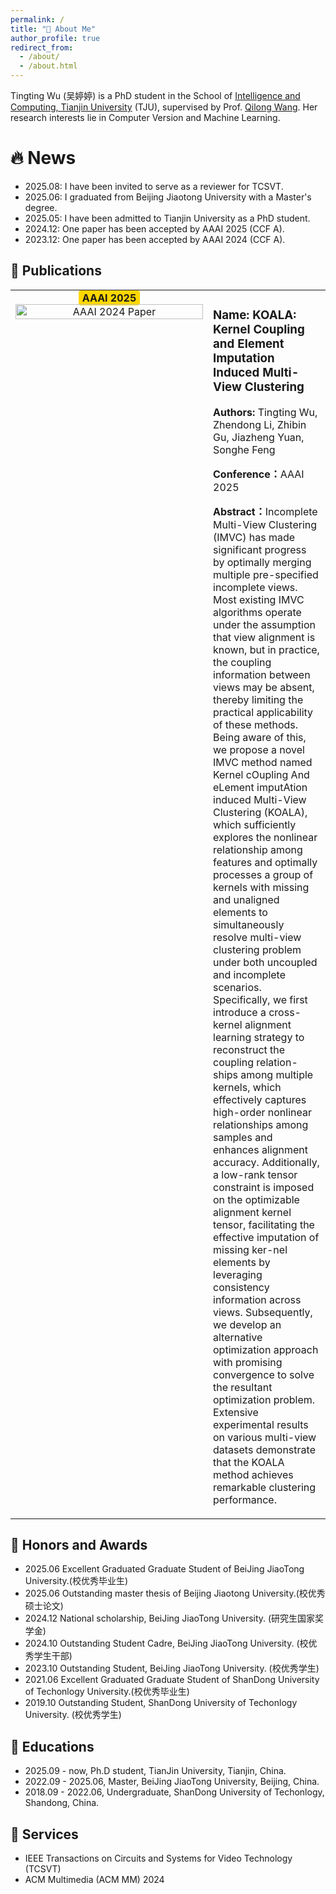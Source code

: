 ```yaml
---
permalink: /
title: "🧐 About Me"
author_profile: true
redirect_from: 
  - /about/
  - /about.html
---
```

Tingting Wu (吴婷婷) is a PhD student in the School of [Intelligence and Computing, Tianjin University](https://cic.tju.edu.cn/) (TJU), supervised by Prof. [Qilong Wang](https://csqlwang.github.io/homepage/). Her research interests lie in Computer Version and Machine Learning.

🔥 News
======
- 2025.08: I have been invited to serve as a reviewer for TCSVT.
- 2025.06: I graduated from Beijing Jiaotong University with a Master's degree.
- 2025.05: I have been admitted to Tianjin University as a PhD student.
- 2024.12: One paper has been accepted by AAAI 2025 (CCF A).
- 2023.12: One paper has been accepted by AAAI 2024 (CCF A).
  
📑 Publications
------
<table>
  <tr>
    <td width="300" valign="top" align="center">
      <div>
        <span style="background-color:#FFD700; padding:2px 6px; border-radius:4px; font-weight:bold;">
          AAAI 2025
        </span>
      </div>
      <img src="KOALA_AAAI2025.png" alt="AAAI 2024 Paper" width="100%"/>
    </td>
    <td>
      <h3>Name: KOALA: Kernel Coupling and Element Imputation Induced Multi-View Clustering</h3>
      <p><strong>Authors: </strong>Tingting Wu, Zhendong Li, Zhibin Gu, Jiazheng Yuan, Songhe Feng</p>
      <p><strong>Conference：</strong>AAAI 2025</p>
      <p><strong>Abstract：</strong>Incomplete Multi-View Clustering (IMVC) has made significant progress by optimally merging multiple pre-specified incomplete views. Most existing IMVC algorithms operate under the assumption that view alignment is known, but in practice, the coupling information between views may be absent, thereby limiting the practical applicability of these methods. Being aware of this, we propose a novel IMVC method named Kernel cOupling And eLement imputAtion induced Multi-View Clustering (KOALA), which sufficiently explores the nonlinear relationship among features and optimally processes a group of kernels with missing and unaligned elements to simultaneously resolve multi-view clustering problem under both uncoupled and incomplete scenarios. Specifically, we first introduce a cross-kernel alignment learning strategy to reconstruct the coupling relation-ships among multiple kernels, which effectively captures high-order nonlinear relationships among samples and enhances alignment accuracy. Additionally, a low-rank tensor constraint is imposed on the optimizable alignment kernel tensor, facilitating the effective imputation of missing ker-nel elements by leveraging consistency information across views. Subsequently, we develop an alternative optimization approach with promising convergence to solve the resultant optimization problem. Extensive experimental results on various multi-view datasets demonstrate that the KOALA method achieves remarkable clustering performance.</p>
    </td>
  </tr>
</table>


🏅 Honors and Awards
------
- 2025.06 Excellent Graduated Graduate Student of BeiJing JiaoTong University.(校优秀毕业生)
- 2025.06 Outstanding master thesis of Beijing Jiaotong University.(校优秀硕士论文)
- 2024.12 National scholarship, BeiJing JiaoTong University. (研究生国家奖学金)
- 2024.10 Outstanding Student Cadre, BeiJing JiaoTong University. (校优秀学生干部)
- 2023.10 Outstanding Student, BeiJing JiaoTong University. (校优秀学生)
- 2021.06 Excellent Graduated Graduate Student of ShanDong University of Techonlogy University.(校优秀毕业生)
- 2019.10 Outstanding Student, ShanDong University of Techonlogy University. (校优秀学生)

📖 Educations
------
- 2025.09 - now, Ph.D student, TianJin University, Tianjin, China.
- 2022.09 - 2025.06, Master, BeiJing JiaoTong University, Beijing, China.
- 2018.09 - 2022.06, Undergraduate, ShanDong University of Techonlogy, Shandong, China.


📧 Services
------
- IEEE Transactions on Circuits and Systems for Video Technology (TCSVT)
- ACM Multimedia (ACM MM) 2024

